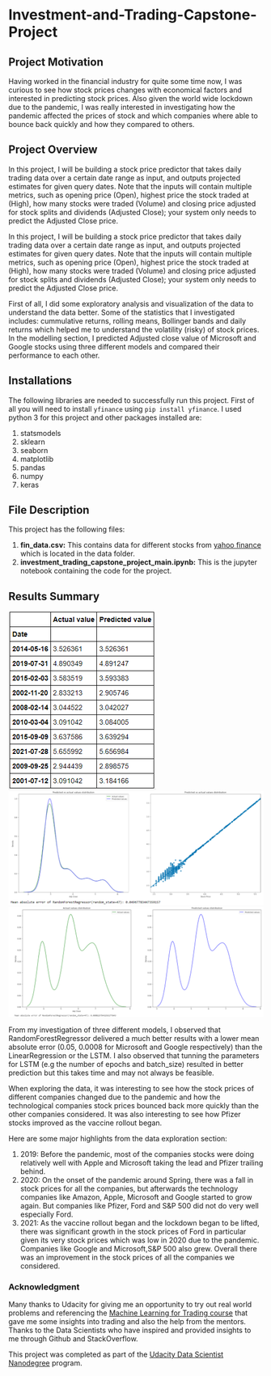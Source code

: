 # Investment-and-Trading-Capstone-Project

## Project Motivation
Having worked in the financial industry for quite some time now, I was curious to see how stock prices changes with economical factors and interested in predicting stock prices. Also given the world wide lockdown due to the pandemic, I was really interested in investigating how the pandemic affected the prices of stock and which companies where able to bounce back quickly and how they compared to others.

## Project Overview
In this project, I will be building a stock price predictor that takes daily trading data over a certain date range as input, and outputs projected estimates for given query dates. Note that the inputs will contain multiple metrics, such as opening price (Open), highest price the stock traded at (High), how many stocks were traded (Volume) and closing price adjusted for stock splits and dividends (Adjusted Close); your system only needs to predict the Adjusted Close price.

In this project, I will be building a stock price predictor that takes daily trading data over a certain date range as input, and outputs projected estimates for given query dates. Note that the inputs will contain multiple metrics, such as opening price (Open), highest price the stock traded at (High), how many stocks were traded (Volume) and closing price adjusted for stock splits and dividends (Adjusted Close); your system only needs to predict the Adjusted Close price.

First of all, I did some exploratory analysis and visualization of the data to understand the data better. Some of the statistics that I investigated includes: cummulative returns, rolling means, Bollinger bands and daily returns which helped me to understand the volatility (risky) of stock prices. In the modelling section, I predicted Adjusted close value of Microsoft and Google stocks using three different models and compared their performance to each other.

## Installations
The following libraries are needed to successfully run this project. First of all you will need to install `yfinance` using `pip install yfinance`.
I used python 3 for this project and other packages installed are:

  1. statsmodels
  2. sklearn
  3. seaborn
  4. matplotlib
  5. pandas
  6. numpy
  7. keras


 ## File Description
 This project has the following files:
 1. **fin_data.csv:** This contains data for different stocks from [yahoo finance](https://finance.yahoo.com/) which is located in the data folder.
 2. **investment_trading_capstone_project_main.ipynb:** This is the jupyter notebook containing the code for the project.

## Results Summary
![image1](https://github.com/blessokeke/Investment-and-Trading-Capstone-Project/blob/main/images/prediction_list.PNG)
![image1](https://github.com/blessokeke/Investment-and-Trading-Capstone-Project/blob/main/images/prediction_plot.PNG)
![image1](https://github.com/blessokeke/Investment-and-Trading-Capstone-Project/blob/main/images/prediction_plot_google.PNG)

From my investigation of three different models, I observed that RandomForestRegressor delivered a much better results with a lower mean absolute error (0.05, 0.0008 for Microsoft and Google respectively) than the LinearRegression or the LSTM. I also observed that tunning the parameters for LSTM (e.g the number of epochs and batch_size) resulted in better prediction but this takes time and may not always be feasible.

When exploring the data, it was interesting to see how the stock prices of different companies changed due to the pandemic and how the technological companies stock prices bounced back more quickly than the other companies considered. It was also interesting to see how Pfizer stocks improved as the vaccine rollout began.

Here are some major highlights from the data exploration section:
  1. 2019: Before the pandemic, most of the companies stocks were doing relatively well with Apple and Microsoft taking the lead and Pfizer trailing behind.
  2. 2020: On the onset of the pandemic around Spring, there was a fall in stock prices for all the companies, but afterwards the technology companies like Amazon, Apple, Microsoft and Google started to grow again. But companies like Pfizer, Ford and S&P 500 did not do very well especially Ford.
  3. 2021: As the vaccine rollout began and the lockdown began to be lifted, there was significant growth in the stock prices of Ford in particular given its very stock prices which was low in 2020 due to the pandemic. Companies like Google and Microsoft,S&P 500 also grew. Overall there was an improvement in the stock prices of all the companies we considered.

### Acknowledgment
Many thanks to Udacity for giving me an opportunity to try out real world problems and referencing the [Machine Learning for Trading course](https://www.udacity.com/course/machine-learning-for-trading--ud501) that gave me some insights into trading and also the help from the mentors. Thanks to the Data Scientists who have inspired and provided insights to me through Github and StackOverflow.

This project was completed as part of the [Udacity Data Scientist Nanodegree](https://www.udacity.com/course/data-scientist-nanodegree--nd025) program.

